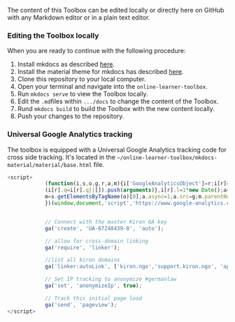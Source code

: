 The content of this Toolbox can be edited locally or directly here on GitHub with any Markdown editor or in a plain text editor.

### Editing the Toolbox locally

When you are ready to continue with the following procedure:

1. Install mkdocs as described [here](http://www.mkdocs.org/#installation).
2. Install the material theme for mkdocs has described [here](http://squidfunk.github.io/mkdocs-material/getting-started/).
3. Clone this repository to your local computer.
4. Open your terminal and navigate into the `online-learner-toolbox`.
5. Run `mkdocs serve` to view the Toolbox locally.
6. Edit the `.md`files within `.../docs` to change the content of the Toolbox.
7. Rund `mkdocs build` to build the Toolbox with the new content locally.
8. Push your changes to the repository.

### Universal Google Analytics tracking

The toolbox is equipped with a Universal Google Analytics tracking code for cross side tracking. It's located in the `~/online-learner-toolbox/mkdocs-material/material/base.html` file. 

```javascript
<script>
            (function(i,s,o,g,r,a,m){i['GoogleAnalyticsObject']=r;i[r]=i[r]||function(){
            (i[r].q=i[r].q||[]).push(arguments)},i[r].l=1*new Date();a=s.createElement(o),
            m=s.getElementsByTagName(o)[0];a.async=1;a.src=g;m.parentNode.insertBefore(a,m)
            })(window,document,'script','https://www.google-analytics.com/analytics.js','ga');


            // Connect with the master Kiron GA key
            ga('create', 'UA-67248439-8', 'auto');

            // allow for cross-domain linking
            ga('require', 'linker');

            //list all kiron domains
            ga('linker:autoLink', ['kiron.ngo','support.kiron.ngo', 'apply.kiron.ngo', 'buddy.kiron.ngo', 'campus.kiron.ngo', 'survey.kiron.ngo', 'forum.kiron.ngo'] );

            // Set IP tracking to anonymize #germanlaw
            ga('set', 'anonymizeIp', true);

            // Track this initial page load
            ga('send', 'pageview');
</script>
```
